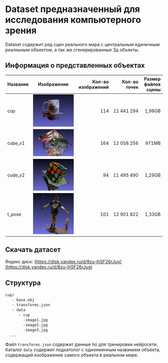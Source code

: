 Dataset предназначенный для исследования компьютерного зрения
===

Dataset содержит ряд сцен реального мира с центральным единичным реалньным объектом, а так же сгенерированные 3д объекты.

Информация о представленных объектах
---

| Название | Изображение | Кол-во изображений | Кол-во точек | Размер файлов сцены 
|-------|------|-------:|-------:|-----:|
| cup | ![cup](/images/cup.jpg?raw=true "cup")  |     114 |  11 441 294 | 1,98GB 
| cube_v1 | ![cube_v1](/images/cube_v1.jpg?raw=true "cube_v1")  |     164 |  12 058 256 | 971MB
| cude_v2 | ![cube_v2](/images/cube_v2.jpg?raw=true "cube_v2")  |     94 |  11 495 490 | 1,29GB 
| t_pose | ![t_pose](/images/t_pose.jpg?raw=true "t_pose")  |     101 |  12 901 822 | 1,33GB 



Скачать датасет
---
Яндекс диск: [https://disk.yandex.ru/d/8zu-jhSF26rJug](https://disk.yandex.ru/d/8zu-jhSF26rJug)


Структура
---

```
cup/
   - base.obj
   - transforms.json
   - data
      - cup
        -image1.jpg
        -image2.jpg
        -image3.jpg
  ...
```

Файл `transforms.json` содержит данные по для тренировки нейросети.
Каталог `data` содержит подкатолог с одноименным названием объекта, содержащий изображение самого объекта в реальном мире.


